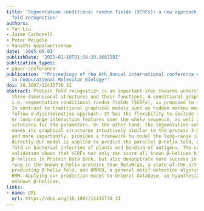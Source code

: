 ```yaml
---
title: 'Segmentation conditional random fields (SCRFs): a new approach for protein
  fold recognition'
authors:
- Yan Liu
- Jaime Carbonell
- Peter Weigele
- Vanathi Gopalakrishnan
date: '2005-05-01'
publishDate: '2025-01-10T01:56:20.168728Z'
publication_types:
- paper-conference
publication: '*Proceedings of the 9th Annual international conference on Research
  in Computational Molecular Biology*'
doi: 10.1007/11415770_31
abstract: Protein fold recognition is an important step towards understanding protein
  three-dimensional structures and their functions. A conditional graphical model,
  i.e. segmentation conditional random fields (SCRFs), is proposed to solve the problem.
  In contrast to traditional graphical models such as hidden markov model (HMM), SCRFs
  follow a discriminative approach. It has the flexibility to include overlapping
  or long-range interaction features over the whole sequence, as well as global optimally
  solutions for the parameters. On the other hand, the segmentation setting in SCRFs
  makes its graphical structures intuitively similar to the protein 3-D structures
  and more importantly, provides a framework to model the long-range interactions
  directly.Our model is applied to predict the parallel β-helix fold, an important
  fold in bacterial infection of plants and binding of antigens. The cross-family
  validation shows that SCRFs not only can score all known β-helices higher than non
  β-helices in Protein Data Bank, but also demonstrate more success in locating each
  rung in the known β-helix proteins than BetaWrap, a state-of-the-art algorithm for
  predicting β-helix fold, and HMMER, a general motif detection algorithm based on
  HMM. Applying our prediction model to Uniprot database, we hypothesize previously
  unknown β-helices.
links:
- name: URL
  url: https://doi.org/10.1007/11415770_31
---
```

